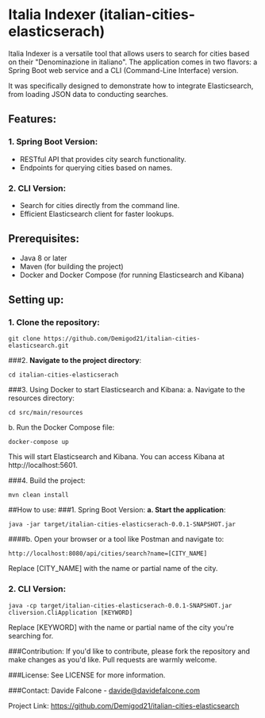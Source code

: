 # Italia Indexer (italian-cities-elasticserach)

Italia Indexer is a versatile tool that allows users to search for cities based on their "Denominazione in italiano". The application comes in two flavors: a Spring Boot web service and a CLI (Command-Line Interface) version.

It was specifically designed to demonstrate how to integrate Elasticsearch, from loading JSON data to conducting searches.
## Features:

### 1. **Spring Boot Version**:
- RESTful API that provides city search functionality.
- Endpoints for querying cities based on names.

### 2. **CLI Version**:
- Search for cities directly from the command line.
- Efficient Elasticsearch client for faster lookups.

## Prerequisites:

- Java 8 or later
- Maven (for building the project)
- Docker and Docker Compose (for running Elasticsearch and Kibana)

## Setting up:

### 1. **Clone the repository**:

   ```
   git clone https://github.com/Demigod21/italian-cities-elasticsearch.git
   ```

###2. **Navigate to the project directory**:
   ```
cd italian-cities-elasticserach
   ```

###3. Using Docker to start Elasticsearch and Kibana:
a. Navigate to the resources directory:

```
cd src/main/resources
   ```

b. Run the Docker Compose file:

   ```
docker-compose up
   ```

This will start Elasticsearch and Kibana. You can access Kibana at http://localhost:5601.

###4. Build the project:

```
mvn clean install
```
##How to use:
###1. Spring Boot Version:
**a. Start the application**:

```
java -jar target/italian-cities-elasticserach-0.0.1-SNAPSHOT.jar
```
####b. Open your browser or a tool like Postman and navigate to:

```
http://localhost:8080/api/cities/search?name=[CITY_NAME]
```
Replace [CITY_NAME] with the name or partial name of the city.

### 2. CLI Version:
```
java -cp target/italian-cities-elasticserach-0.0.1-SNAPSHOT.jar cliversion.CliApplication [KEYWORD]
```
Replace [KEYWORD] with the name or partial name of the city you're searching for.

###Contribution:
If you'd like to contribute, please fork the repository and make changes as you'd like. Pull requests are warmly welcome.

###License:
See LICENSE for more information.

###Contact:
Davide Falcone - davide@davidefalcone.com

Project Link: https://github.com/Demigod21/italian-cities-elasticsearch